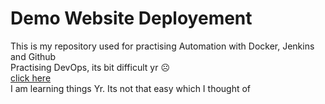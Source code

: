 # Demo Website Deployement

This is my repository used for practising Automation with Docker, Jenkins and Github
<br>
Practising DevOps, its bit difficult yr ☹️
<br>
<a href="emagazine.blogspot.com">click here</a><br>
I am learning things Yr. Its not that easy which I thought of 
